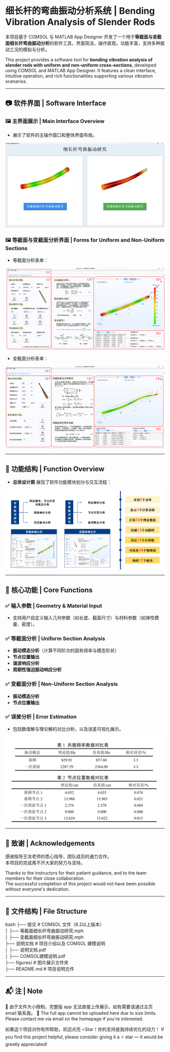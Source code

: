 # 细长杆的弯曲振动分析系统 | Bending Vibration Analysis of Slender Rods

本项目基于 COMSOL 与 MATLAB App Designer 开发了一个用于**等截面与变截面细长杆弯曲振动分析**的软件工具，界面简洁，操作直观，功能丰富，支持多种振动工况的模拟与分析。

This project provides a software tool for **bending vibration analysis of slender rods with uniform and non-uniform cross-sections**, developed using COMSOL and MATLAB App Designer. It features a clean interface, intuitive operation, and rich functionalities supporting various vibration scenarios.

---

## 📷 软件界面 | Software Interface

### 🖼️ 主界面展示 | Main Interface Overview

- 展示了软件的主操作窗口和整体界面布局。

![主界面](figures/主界面.png)

### 🖼️ 等截面与变截面分析界面 | Forms for Uniform and Non-Uniform Sections

- 等截面分析表单：

![主界面1](figures/主界面1.png)

- 变截面分析表单：

![主界面2](figures/主界面2.png)

---

## 🧩 功能结构 | Function Overview

- **总体设计图** 展现了软件功能模块划分与交互流程：

![总体设计](figures/总体设计.png)

---

## 🔧 核心功能 | Core Functions

### ✅ 输入参数 | Geometry & Material Input

- 支持用户自定义输入几何参数（如长度、截面尺寸）与材料参数（如弹性模量、密度）。

### ✅ 等截面分析 | Uniform Section Analysis

- **振动模态分析**（计算不同阶次的固有频率与模态形状）  
- **节点位置输出**
- **谐波响应分析**
- **周期性强迫振动响应分析**

### ✅ 变截面分析 | Non-Uniform Section Analysis

- **振动模态分析**
- **节点位置输出**

### ✅ 误差分析 | Error Estimation

- 包括数值解与理论解的对比分析，以及误差可视化展示。

![误差分析](figures/误差.png)

---

## 🙏 致谢 | Acknowledgements

感谢指导王龙老师的悉心指导，团队成员的通力合作。  
本项目的完成离不开大家的努力与坚持。

Thanks to the instructors for their patient guidance, and to the team members for their close collaboration.  
The successful completion of this project would not have been possible without everyone's dedication.

---

## 📁 文件结构 | File Structure
bash
├── 提交                    # COMSOL 文件（6.2以上版本）<br>
│   ├── 等截面细长杆弯曲振动研究.mph<br>
│   ├── 变截面细长杆弯曲振动研究.mph<br>
├── 说明文档                # 项目介绍以及 COMSOL 建模说明<br>
│   ├── 说明文档.pdf<br>
│   ├── COMSOL建模说明.pdf<br>
├── figures/                 # 图片展示文件夹<br>
├── README.md                # 项目说明文件<br>

---

## 📬 注 | Note

📌 由于文件大小限制，完整版 app 无法直接上传展示，如有需要请通过主页 email 联系我。
📌 The full app cannot be uploaded here due to size limits. Please contact me via email on the homepage if you're interested.

如果这个项目对你有所帮助，欢迎点亮 ⭐Star！你的支持是我持续优化的动力！
If you find this project helpful, please consider giving it a ⭐ star — it would be greatly appreciated!
